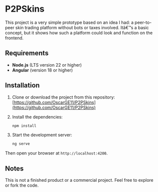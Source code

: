 
# P2PSkins

This project is a very simple prototype based on an idea I had: a peer-to-peer skin trading platform without bots or taxes involved. Itâ€™s a basic concept, but it shows how such a platform could look and function on the frontend.

## Requirements

- **Node.js** (LTS version 22 or higher)
- **Angular** (version 18 or higher)

## Installation

1. Clone or download the project from this repository:  
   [https://github.com/OscarGE11/P2PSkins](https://github.com/OscarGE11/P2PSkins)

2. Install the dependencies:

   ```bash
   npm install
   ```

3. Start the development server:

   ```bash
   ng serve
   ```

Then open your browser at `http://localhost:4200`.

## Notes

This is not a finished product or a commercial project. 
Feel free to explore or fork the code.